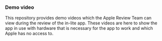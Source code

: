 ### Demo video
This repository provides  demo videos which the Apple Review Team can view during the review of the in-lite app. These videos are here to show the app in use with hardware that is necessary for the app to work and which Apple has no access to.
